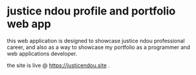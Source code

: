 # justice ndou profile and portfolio web app

this web application is designed to showcase justice ndou professional career, and also as a way to showcase my portfolio as a programmer and web applications developer.

the site is live @ https://justicendou.site .



